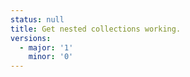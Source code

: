 ```yaml
---
status: null
title: Get nested collections working.
versions:
  - major: '1'
    minor: '0'
---
```


